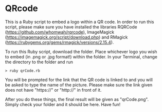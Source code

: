 # QRcode
This is a Ruby script to embed a logo within a QR code. In order to run this script, please make sure you have installed the libraries RQRCode (https://github.com/whomwah/rqrcode), ImageMagick (https://imagemagick.org/script/download.php) and RMagick (https://rubygems.org/gems/rmagick/versions/2.15.4). 

To run this Ruby script, download the folder. Place whichever logo you wish to embed (in .png or .jpg format!) within the folder. In your Terminal, change the directory to the folder and run 
```
> ruby qrCode.rb
```
You will be prompted for the link that the QR code is linked to and you will be asked to type the name of the picture. Please make sure the link given does not have "https://" or "http://" in front of it.

After you do these things, the final result will be given as "qrCode.png". Simply check your folder and it should be here. Have fun!

